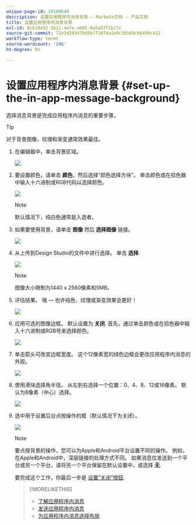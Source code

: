 ```yaml
---
unique-page-id: 10100649
description: 设置应用程序内消息背景 — Marketo文档 — 产品文档
title: 设置应用程序内消息背景
exl-id: 0cb10432-5611-4efe-a605-9a5a57f1bc7c
source-git-commit: 72e1d29347bd5b77107da1e9c30169cb6490c432
workflow-type: tm+mt
source-wordcount: '296'
ht-degree: 0%

---
```


# 设置应用程序内消息背景 {#set-up-the-in-app-message-background}

选择消息背景是完成应用程序内消息的重要步骤。

>[!TIP]
>
>对于背景图像，纹理和渐变通常效果最佳。

1. 在编辑器中，单击背景区域。

   ![](assets/image2016-5-9-8-3a38-3a1.png)

1. 要设置颜色，请单击 **颜色**，然后选择“颜色选择方块”。 单击颜色或在拾色器中输入十六进制或RGB代码以选择颜色。

   ![](assets/image2016-5-9-8-3a46-3a59.png)

   >[!NOTE]
   >
   >默认情况下，纯白色通常是入选者。

1. 如果要使用背景，请单击 **图像** 然后 **选择图像** 链接。

   ![](assets/image2016-5-9-8-3a52-3a43.png)

1. 从上传到Design Studio的文件中进行选择。 单击 **选择**.

   ![](assets/image2016-5-9-9-3a0-3a2.png)

   >[!NOTE]
   >
   >图像大小限制为1440 x 2560像素和5MB。

1. 评估结果。 哦 — 也许纯色、纹理或渐变效果会更好！

   ![](assets/image2016-5-9-9-3a2-3a33.png)

1. 应用可选的图像边框。 默认设置为 **关闭**. 首先，通过单击颜色或在拾色器中输入十六进制或RGB号来选择颜色。

   ![](assets/image2016-5-9-9-3a54-3a8.png)

1. 单击箭头可改变边框宽度。 这个12像素宽的绿色边框会更改应用程序内消息的外观。

   ![](assets/image2016-5-9-9-3a58-3a38.png)

1. 使用滑块选择角半径。 从左到右选择一个位置：0、4、8、12或16像素。 默认为8像素（中心）选择。

   ![](assets/image2016-5-6-9-3a39-3a28.png)

1. 选中用于设置后台点按操作的框（默认情况下为关闭）。

   ![](assets/image2016-5-9-10-3a6-3a10.png)

   >[!NOTE]
   >
   >要点按背景的操作，您可以为Apple和Android平台设置不同的操作。 例如，在Apple和Android中，深层链接的处理方式不同。 如果消息仅发送到一个平台或另一个平台，请将另一个平台保留在默认设置中，或选择 **无**.

   要完成这个工作，你最后一步是 [设置“关闭”按钮](/help/marketo/product-docs/mobile-marketing/in-app-messages/creating-in-app-messages/set-up-the-dismiss-button-and-approve-the-message.md).

   >[!MORELIKETHIS]
   >
   >* [了解应用程序内消息](/help/marketo/product-docs/mobile-marketing/in-app-messages/understanding-in-app-messages.md)
   >* [发送应用程序内消息](/help/marketo/product-docs/mobile-marketing/in-app-messages/sending-your-in-app-message/send-your-in-app-message.md)
   >* [为应用程序内消息选择布局](/help/marketo/product-docs/mobile-marketing/in-app-messages/creating-in-app-messages/choose-a-layout-for-your-in-app-message.md)

